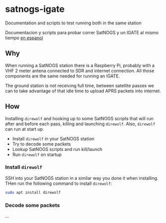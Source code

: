 # satnogs-igate

Documentation and scripts to test running both in the same station

Documentacion y scripts para probar correr SatNOGS y un IGATE al mismo tiempo [en espanol](#spanish)


## Why

When running a SatNOGS station there is a Raspberry Pi, probably with a VHF 2 meter antena connected to SDR and internet connection. All those components are the same needed for running an IGATE.

The ground station is not receiving full time, between satellite passes we can to take advantage of that idle time to upload APRS packets into internet.


## How

Installing `direwolf` and hooking up to some SatNOGS scripts that will run after and before each pass, killing and launching `direwolf`. Also, `direwolf` can run at start up.

* Install `direwolf` in your SatNOGS station
* Try to decode some packets 
* Lookup SatNOGS scripts and run kill/launch 
* Run `direwolf` on startup


### Install `direwolf`

SSH into your SatNOGS station in a similar way you done it when installing. THen run the following command to install `direwolf`:

```bash
sudo apt install direwolf
```

### Decode some packets

...
